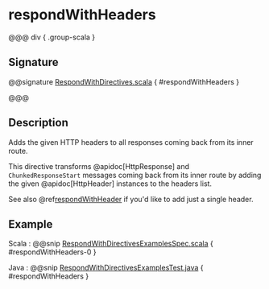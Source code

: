 # respondWithHeaders

@@@ div { .group-scala }

## Signature

@@signature [RespondWithDirectives.scala](/akka-http/src/main/scala/akka/http/scaladsl/server/directives/RespondWithDirectives.scala) { #respondWithHeaders }

@@@

## Description

Adds the given HTTP headers to all responses coming back from its inner route.

This directive transforms @apidoc[HttpResponse] and `ChunkedResponseStart` messages coming back from its inner route by
adding the given @apidoc[HttpHeader] instances to the headers list.

See also @ref[respondWithHeader](respondWithHeader.md) if you'd like to add just a single header.

## Example

Scala
:  @@snip [RespondWithDirectivesExamplesSpec.scala]($test$/scala/docs/http/scaladsl/server/directives/RespondWithDirectivesExamplesSpec.scala) { #respondWithHeaders-0 }

Java
:  @@snip [RespondWithDirectivesExamplesTest.java]($test$/java/docs/http/javadsl/server/directives/RespondWithDirectivesExamplesTest.java) { #respondWithHeaders }
